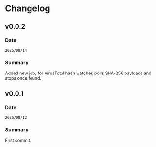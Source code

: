 # Changelog

## v0.0.2

### Date
`2025/08/14`

### Summary

Added new job, for VirusTotal hash watcher, polls SHA-256 payloads and stops once found.

## v0.0.1

### Date
`2025/08/12`

### Summary

First commit.
